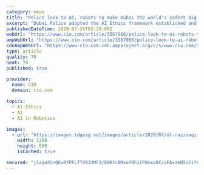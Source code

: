 ```yaml
---
category: news
title: "Police look to AI, robots to make Dubai the world's safest big city"
excerpt: "Dubai Police adopted the AI Ethics framework established and developed by the Smart Dubai initiative. The framework is one of the first in the world to address human concerns about AI and automation; it includes four principles --ethics, security ..."
publishedDateTime: 2020-07-26T02:29:00Z
webUrl: "https://www.cio.com/article/3567066/police-look-to-ai-robots-to-make-dubai-the-worlds-safest-big-city.html"
ampWebUrl: "https://www.cio.com/article/3567066/police-look-to-ai-robots-to-make-dubai-the-worlds-safest-big-city.amp.html"
cdnAmpWebUrl: "https://www-cio-com.cdn.ampproject.org/c/s/www.cio.com/article/3567066/police-look-to-ai-robots-to-make-dubai-the-worlds-safest-big-city.amp.html"
type: article
quality: 76
heat: 76
published: true

provider:
  name: CIO
  domain: cio.com

topics:
  - AI Ethics
  - AI
  - AI in Robotics

images:
  - url: "https://images.idgesg.net/images/article/2020/07/al-razzooqi-100852747-large.jpg"
    width: 1200
    height: 800
    isCached: true

secured: "j1sqeXU+Q6uRfPFLTTV833MF3/89KtcBMxef6h1tP8mxv8C/aFAxzeN5oYiYOf+dPe+FH55XwiegIk3oDUPEB7s75WiMMzcqlSViF0tGeE+dYoL3DFBBc/o0JlbDfvpAlASMOOeaykRgDHBHtF9k9SJqOvsO7pDVRfOeO5/o4xrli2AtOQGOmb2tWXlxEiTQ8Hsn2+cfpV0vKPPVakeCk9aYwLn4OaBizp6Fy+famFXkxJ8F2WMQfcLVI5bamcq+K8PuIek0YZLgfOU8XYPAn4j3H4V3jp+eWBNzvonkJXLC6oHhU1x4jMFKX4F6uXtafTQ07hTNSMAo4sAQsrKFoQ==;dqcjsBz47rHNNPeHUCzmQw=="
---
```


